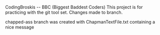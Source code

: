 
CodingBroskis -- BBC (Biggest Baddest Coders) <n>
This project is for practicing with the git tool set. Changes made to branch.

chapped-ass branch was created with ChapmanTextFile.txt containing a nice message

